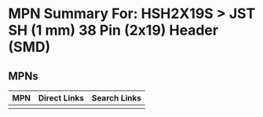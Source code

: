 



# MPN Summary For: HSH2X19S > JST SH (1 mm) 38 Pin (2x19) Header (SMD)

## MPNs
  

|MPN|Direct Links|Search Links|
| :--- | :--- | :--- |
||||
